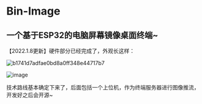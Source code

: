 # Bin-Image
## 一个基于ESP32的电脑屏幕镜像桌面终端~
【2022.1.8更新】硬件部分已经完成了，外观长这样：

![b1741d7adfae0bd8a0ff348e44717b7](https://user-images.githubusercontent.com/48275625/148638011-3f214605-cba9-458a-90cc-91e339e214a9.png)

![image](https://user-images.githubusercontent.com/48275625/148638026-1554e1e9-d9dd-47b7-b348-cc07165669b4.png)


技术路线基本确定下来了，后面包括一个上位机，作为终端服务器进行图像推流，开发好之后会开源~

